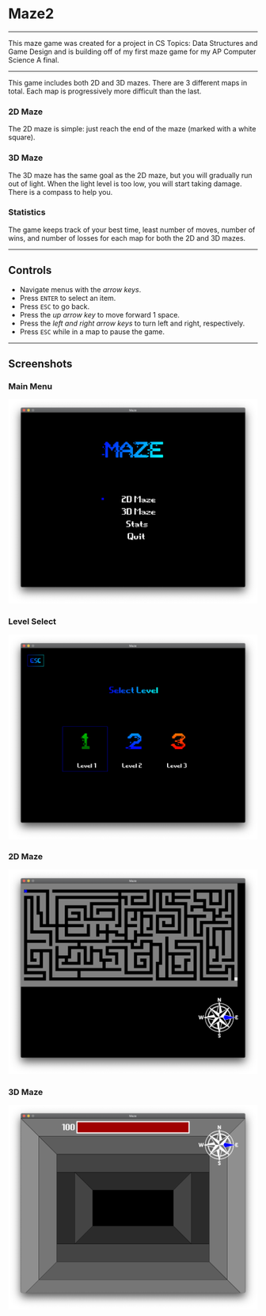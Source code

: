 # Maze2
---

This maze game was created for a project in CS Topics: Data Structures and Game Design and is building off of my first maze game for my AP Computer Science A final.

---

This game includes both 2D and 3D mazes. There are 3 different maps in total. Each map is progressively more difficult than the last.

### 2D Maze
The 2D maze is simple: just reach the end of the maze (marked with a white square). 

### 3D Maze
The 3D maze has the same goal as the 2D maze, but you will gradually run out of light. When the light level is too low, you will start taking damage. There is a compass to help you. 

### Statistics
The game keeps track of your best time, least number of moves, number of wins, and number of losses for each map for both the 2D and 3D mazes. 

---

## Controls

* Navigate menus with the *arrow keys*.
* Press `ENTER` to select an item.
* Press `ESC` to go back.
* Press the *up arrow key* to move forward 1 space.
* Press the *left and right arrow keys* to turn left and right, respectively. 
* Press `ESC` while in a map to pause the game.

---

## Screenshots

### Main Menu
![Main Menu](./main_menu.png)

### Level Select
![Level Select](./level_select.png)

### 2D Maze
![2D Maze](./2d.png)

### 3D Maze
![3D Maze](./3d.png)
